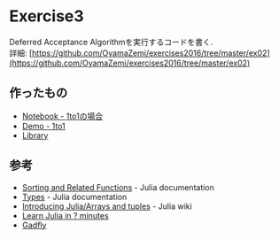 # Exercise3

Deferred Acceptance Algorithmを実行するコードを書く.  
詳細: [https://github.com/OyamaZemi/exercises2016/tree/master/ex02](https://github.com/OyamaZemi/exercises2016/tree/master/ex02)

## 作ったもの

* [Notebook - 1to1の場合](http://nbviewer.jupyter.org/github/myuuuuun/oyama_seminar2016/blob/master/exercise/ex03/Ex03.ipynb)
* [Demo - 1to1](http://nbviewer.jupyter.org/github/myuuuuun/oyama_seminar2016/blob/master/exercise/ex03/ex03_demo.ipynb)
* [Library](https://github.com/myuuuuun/oyama_seminar2016/blob/master/exercise/ex03/matching.jl)


## 参考

* [Sorting and Related Functions](http://docs.julialang.org/en/release-0.4/stdlib/sort/) - Julia documentation
* [Types](http://docs.julialang.org/en/release-0.4/manual/types/) - Julia documentation
* [Introducing Julia/Arrays and tuples](https://en.wikibooks.org/wiki/Introducing_Julia/Arrays_and_tuples) - Julia wiki
* [Learn Julia in ? minutes](https://learnxinyminutes.com/docs/julia/)
* [Gadfly](http://dcjones.github.io/Gadfly.jl/)